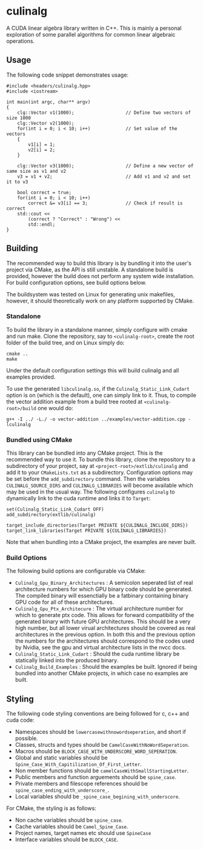 # culinalg

A CUDA linear algebra library written in C++. This is mainly a personal exploration of some parallel
algorithms for common linear algebraic operations.

## Usage

The following code snippet demonstrates usage: 
``` 
#include <headers/culinalg.hpp>
#include <iostream>

int main(int argc, char** argv)
{
    clg::Vector v1(1000);                   // Define two vectors of size 1000
    clg::Vector v2(1000);
    for(int i = 0; i < 10; i++)             // Set value of the vectors
    {
        v1[i] = 1;
        v2[i] = 2;
    }

    clg::Vector v3(1000);                   // Define a new vector of same size as v1 and v2
    v3 = v1 + v2;                           // Add v1 and v2 and set it to v3

    bool correct = true;
    for(int i = 0; i < 10; i++)
        correct &= v3[i] == 3;              // Check if result is correct
    std::cout << 
        (correct ? "Correct" : "Wrong") << 
        std::endl; 
}
```

## Building

The recommended way to build this library is by bundling it into the user's project via CMake, as
the API is still unstable. A standalone build is provided, however the build does not perform any
system wide installation. For build configuration options, see build options below.

The buildsystem was tested on Linux for generating unix makefiles, however, it should theoretically
work on any platform supported by CMake.

### Standalone

To build the library in a standalone manner, simply configure with cmake and run make. Clone the
repository, say to `<culinalg-root>`, create the root folder of the build tree, and on Linux simply
do:

```
cmake ..
make
```

Under the default configuration settings this will build culinalg and all examples provided.

To use the generated `libculinalg.so`, if the `Culinalg_Static_Link_Cudart` option is on (which is
the default), one can simply link to it. Thus, to compile the vector addition example from a build
tree rooted at `<culinalg-root>/build` one would do:

```
g++ -I ../ -L./ -o vector-addition ../examples/vector-addition.cpp -lculinalg
```

### Bundled using CMake

This library can be bundled into any CMake project. This is the recommended way to use it. To bundle
this library, clone the repository to a subdirectory of your project, say at `<project-root>/extlib/culinalg`
and add it to your `CMakeLists.txt` as a subdirectory. Configuration options may be set before the
`add_subdirectory` command. Then the variables `CULINALG_SOURCE_DIRS` and `CULINALG_LIBRARIES` will
become available which may be used in the usual way. The following configures `culinalg` to
dynamically link to the cuda runtime and links it to `Target`:

```
set(Culinalg_Static_Link_Cudart OFF)
add_subdirectory(extlib/culinalg)

target_include_directories(Target PRIVATE ${CULINALG_INCLUDE_DIRS})
target_link_libraries(Target PRIVATE ${CULINALG_LIBRARIES})
```

Note that when bundling into a CMake project, the examples are never built.

### Build Options

The following build options are configurable via CMake:

* `Culinalg_Gpu_Binary_Architectures` : A semicolon seperated list of real architecture numbers for
  which GPU binary code should be generated. The compiled binary will essenctially be a fatbinary
  containing binary GPU code for all of these architectures.
* `Culinalg_Gpu_Ptx_Architecure` : The virtual architecture number for which to generate ptx code.
  This allows for forward compatibility of the generated binary with future GPU architectures.
  This should be a very high number, but all lower virual architectures should be covered as real
  architectures in the previous option. In both this and the previous option the numbers for the
  architectures should correspond to the codes used by Nvidia, see the gpu and virtual architecture
  lists in the nvcc docs.
* `Culinalg_Static_Link_Cudart` : Should the cuda runtime library be statically linked into the
  produced binary.
* `Culinalg_Build_Examples` : Should the examples be built. Ignored if being bundled into another
  CMake projects, in which case no examples are built.

## Styling

The following code styling conventions are being followed for c, c++ and cuda code:

* Namespaces should be `lowercasewithnowordseperation`, and short if possible.
* Classes, structs and types should be `CamelCaseWithNoWordSeperation`.
* Macros should be `BLOCK_CASE_WITH_UNDERSCORE_WORD_SEPERATION`.
* Global and static variables should be `Spine_Case_With_Capitilization_Of_First_Letter`.
* Non member functions should be `camelCaseWithSmallStartingLetter`.
* Public members and function arguements should be `spine_case`.
* Private members and filescope references should be `spine_case_ending_with_underscore_`.
* Local variables should be `_spine_case_begining_with_underscore`.

For CMake, the styling is as follows:

* Non cache variables should be `spine_case`.
* Cache variables should be `Camel_Spine_Case`.
* Project names, target names etc should use `SpineCase`
* Interface variables should be `BLOCK_CASE`.
